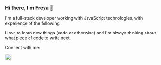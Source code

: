 ### Hi there, I'm Freya 👋

I'm a full-stack developer working with JavaScript technologies, with experience of the following:

I love to learn new things (code or otherwise) and I'm always thinking about what piece of code to write next.

Connect with me:

<a href="https://www.linkedin.com/in/freya-caudwell/">
<img src="https://cdn-icons-png.flaticon.com/512/174/174857.png" alt="LinkedIn" width="20px">
</a>
